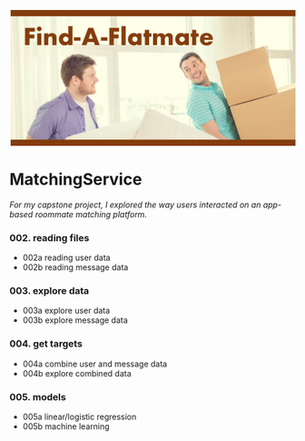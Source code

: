 ![Flatmate Finder](img/flatmatefinder.png?raw=true "FlatmateFinder")

# MatchingService

_For my capstone project, I explored the way users interacted on an app-based roommate matching platform._

### 002. reading files
  - 002a reading user data
  - 002b reading message data

### 003. explore data
  - 003a explore user data
  - 003b explore message data
 
### 004. get targets
  - 004a combine user and message data
  - 004b explore combined data

### 005. models
  - 005a linear/logistic regression
  - 005b machine learning
  
